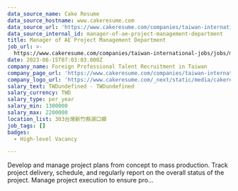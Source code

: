 ```yaml
---
data_source_name: Cake Resume
data_source_hostname: www.cakeresume.com
data_source_url: 'https://www.cakeresume.com/companies/taiwan-international-jobs/jobs'
data_source_internal_id: manager-of-ae-project-management-department
title: Manager of AE Project Management Department
job_url: >-
  https://www.cakeresume.com/companies/taiwan-international-jobs/jobs/manager-of-ae-project-management-department
date: 2023-06-15T07:03:03.000Z
company_name: Foreign Professional Talent Recruitment in Taiwan
company_page_url: 'https://www.cakeresume.com/companies/taiwan-international-jobs'
company_logo_url: 'https://www.cakeresume.com/_next/static/media/cakeresume.e1c03867.svg'
salary_text: TWDundefined - TWDundefined
salary_currency: TWD
salary_type: per_year
salary_min: 1300000
salary_max: 2200000
location_list: 303台灣新竹縣湖口鄉
job_tags: []
badges:
  - High-level Vacancy

---
```


Develop and manage project plans from concept to mass production. Track project delivery, schedule, and regularly report on the overall status of the project. Manage project execution to ensure pro...